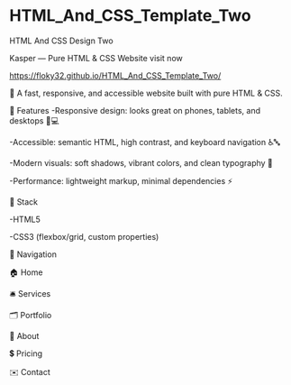 # HTML_And_CSS_Template_Two

HTML And CSS Design Two

Kasper — Pure HTML & CSS Website visit now 

https://floky32.github.io/HTML_And_CSS_Template_Two/

🚀 A fast, responsive, and accessible website built with pure HTML & CSS.

🌈 Features
-Responsive design: looks great on phones, tablets, and desktops 📱💻

-Accessible: semantic HTML, high contrast, and keyboard navigation ♿️🔤

-Modern visuals: soft shadows, vibrant colors, and clean typography 🎨

-Performance: lightweight markup, minimal dependencies ⚡

🧰 Stack

-HTML5

-CSS3 (flexbox/grid, custom properties)

🧭 Navigation

🏠 Home

🛎️ Services

🗂️ Portfolio

👥 About

💲 Pricing

✉️ Contact


